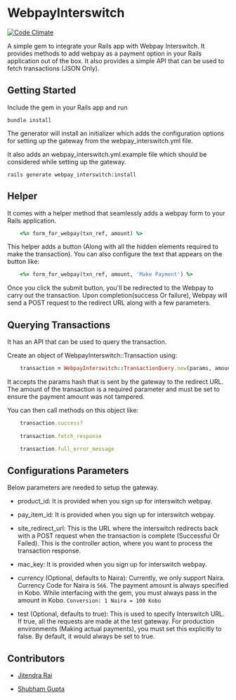WebpayInterswitch
=================

[![Code Climate](https://codeclimate.com/github/ShubhamGupta/webpay_interswitch.png)](https://codeclimate.com/github/ShubhamGupta/webpay_interswitch)


A simple gem to integrate your Rails app with Webpay Interswitch. It provides methods to add webpay as a payment option in your Rails application out of the box. It also provides a simple API that can be used to fetch transactions (JSON Only).

Getting Started
------------

Include the gem in your Rails app and run 

 `bundle install`
 
The generator will install an initializer which adds the configuration options for setting up the gateway from the webpay_interswitch.yml file.

It also adds an webpay_interswitch.yml.example file which should be considered while setting up the gateway.

 `rails generate webpay_interswitch:install`


Helper
------

It comes with a helper method that seamlessly adds a webpay form to your Rails application.

```ruby
    <%= form_for_webpay(txn_ref, amount) %>
```

This helper adds a button (Along with all the hidden elements required to make the transaction). You can also configure the text that appears on the button like:

```ruby
    <%= form_for_webpay(txn_ref, amount, 'Make Payment') %>
```

Once you click the submit button, you'll be redirected to the Webpay to carry out the transaction. Upon completion(success Or failure), Webpay will send a POST request to the redirect URL along with a few parameters.


Querying Transactions
---------------------

It has an API that can be used to query the transaction.

Create an object of WebpayInterswitch::Transaction using:

```ruby
    transaction = WebpayInterswitch::TransactionQuery.new(params, amount)
```

It accepts the params hash that is sent by the gateway to the redirect URL. The amount of the transaction is a required parameter and must be set to ensure the payment amount was not tampered.

You can then call methods on this object like:

```ruby
    transaction.success?
    
    transaction.fetch_response

    transaction.full_error_message
```

Configurations Parameters
-------------------------

Below parameters are needed to setup the gateway.

* product_id: It is provided when you sign up for interswitch webpay.
    
* pay_item_id: It is provided when you sign up for interswitch webpay.

* site_redirect_url: This is the URL where the interswitch redirects back with a POST request when the transaction is complete (Successful Or Failed). This is the controller action, where you want to process the transaction response.

* mac_key: It is provided when you sign up for interswitch webpay.

* currency (Optional, defaults to Naira): Currently, we only support Naira. Currency Code for Naira is `566`. The payment amount is always specified in Kobo. While interfacing with the gem, you must always pass in the amount in Kobo. `Conversion: 1 Naira = 100 Kobo`

* test (Optional, defaults to true): This is used to specify Interswitch URL. If true, all the requests are made at the test gateway. For production environments (Making actual payments), you must set this explicitly to false. By default, it would always be set to true.


Contributors
------------


* [Jitendra Rai](http://www.github.com/jitendra)

* [Shubham Gupta](http://www.github.com/shubhamgupta)
